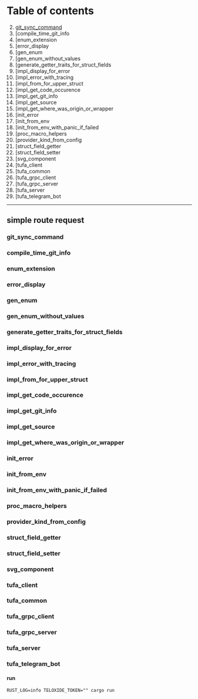 # Table of contents
2. [git_sync_command](#heading)
3. [compile_time_git_info
4. [enum_extension
5. [error_display
6. [gen_enum
7. [gen_enum_without_values
8. [generate_getter_traits_for_struct_fields
9. [impl_display_for_error
10. [impl_error_with_tracing
11. [impl_from_for_upper_struct
12. [impl_get_code_occurence
13. [impl_get_git_info
14. [impl_get_source
15. [impl_get_where_was_origin_or_wrapper
16. [init_error
17. [init_from_env
18. [init_from_env_with_panic_if_failed
19. [proc_macro_helpers
20. [provider_kind_from_config
21. [struct_field_getter
22. [struct_field_setter
23. [svg_component
24. [tufa_client 
25. [tufa_common 
26. [tufa_grpc_client 
27. [tufa_grpc_server 
28. [tufa_server 
29. [tufa_telegram_bot
-------------------------------------------

## simple route request <a name="heading1"/>

### git_sync_command

### compile_time_git_info

### enum_extension

### error_display

### gen_enum

### gen_enum_without_values

### generate_getter_traits_for_struct_fields

### impl_display_for_error

### impl_error_with_tracing

### impl_from_for_upper_struct

### impl_get_code_occurence

### impl_get_git_info

### impl_get_source

### impl_get_where_was_origin_or_wrapper

### init_error

### init_from_env

### init_from_env_with_panic_if_failed

### proc_macro_helpers

### provider_kind_from_config

### struct_field_getter

### struct_field_setter

### svg_component

### tufa_client 

### tufa_common 

### tufa_grpc_client 

### tufa_grpc_server 

### tufa_server 

### tufa_telegram_bot
#### run
```
RUST_LOG=info TELOXIDE_TOKEN="" cargo run
```
